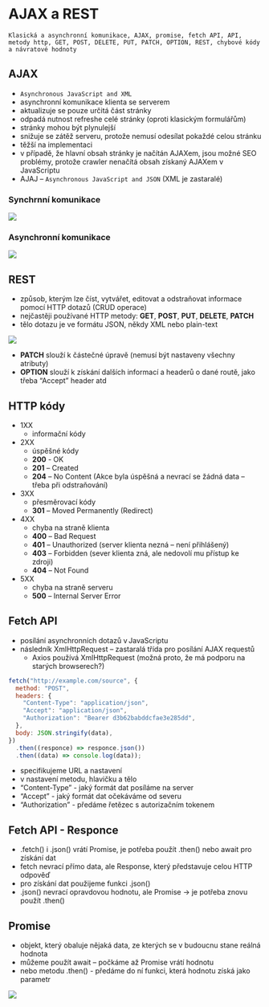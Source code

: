 # AJAX a REST

`Klasická a asynchronní komunikace, AJAX, promise, fetch API, API, metody http, GET, POST, DELETE, PUT, PATCH, OPTION, REST, chybové kódy a návratové hodnoty`

## AJAX

- `Asynchronous JavaScript and XML`
- asynchronní komunikace klienta se serverem
- aktualizuje se pouze určitá část stránky
- odpadá nutnost refreshe celé stránky (oproti klasickým formulářům)
- stránky mohou být plynulejší
- snižuje se zátěž serveru, protože nemusí odesílat pokaždé celou stránku
- těžší na implementaci
- v případě, že hlavní obsah stránky je načítán AJAXem, jsou možné SEO problémy, protože crawler nenačítá obsah získaný AJAXem v JavaScriptu
- AJAJ – `Asynchronous JavaScript and JSON` (XML je zastaralé)

### Synchrnní komunikace

<image src="./images/noajax.PNG">

### Asynchronní komunikace

<image src="./images/ajax.PNG">

## REST

- způsob, kterým lze číst, vytvářet, editovat a odstraňovat informace pomocí HTTP dotazů (CRUD operace)
- nejčastěji používané HTTP metody: **GET**, **POST**, **PUT**, **DELETE**, **PATCH**
- tělo dotazu je ve formátu JSON, někdy XML nebo plain-text

<image src="./images/rest.PNG">

- **PATCH** slouží k částečné úpravě (nemusí být nastaveny všechny atributy)
- **OPTION** slouží k získání dalších informací a headerů o dané routě, jako třeba “Accept” header atd

## HTTP kódy

- 1XX
  - informační kódy
- 2XX
  - úspěšné kódy
  - **200** - OK
  - **201** – Created
  - **204** – No Content (Akce byla úspěšná a nevrací se žádná data – třeba při odstraňování)
- 3XX
  - přesměrovací kódy
  - **301** – Moved Permanently (Redirect)
- 4XX
  - chyba na straně klienta
  - **400** – Bad Request
  - **401** – Unauthorized (server klienta nezná – není přihlášený)
  - **403** – Forbidden (sever klienta zná, ale nedovolí mu přístup ke zdroji)
  - **404** – Not Found
- 5XX
  - chyba na straně serveru
  - **500** – Internal Server Error

## Fetch API

- posílání asynchronních dotazů v JavaScriptu
- následník XmlHttpRequest – zastaralá třída pro posílání AJAX requestů
  - Axios používá XmlHttpRequest (možná proto, že má podporu na starých browserech?)

```javascript
fetch("http://example.com/source", {
  method: "POST",
  headers: {
    "Content-Type": "application/json",
    "Accept": "application/json",
    "Authorization": "Bearer d3b62babddcfae3e285dd",
  },
  body: JSON.stringify(data),
})
  .then((responce) => responce.json())
  .then((data) => console.log(data));
```

- specifikujeme URL a nastavení
- v nastavení metodu, hlavičku a tělo
- “Content-Type” - jaký formát dat posíláme na server
- “Accept” - jaký formát dat očekáváme od severu
- “Authorization” - předáme řetězec s autorizačním tokenem

## Fetch API - Responce

- .fetch() i .json() vrátí Promise, je potřeba použít .then() nebo await pro získání dat
- fetch nevrací přímo data, ale Response, který představuje celou HTTP odpověď
- pro získání dat použijeme funkci .json()
- .json() nevrací opravdovou hodnotu, ale Promise -> je potřeba znovu použít .then()

## Promise

- objekt, který obaluje nějaká data, ze kterých se v budoucnu stane reálná hodnota
- můžeme použít await – počkáme až Promise vrátí hodnotu
- nebo metodu .then() - předáme do ní funkci, která hodnotu získá jako parametr

<image src="./images/fetch.PNG">
